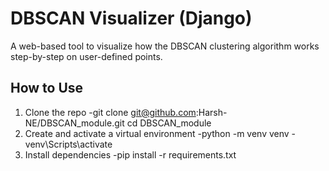 # DBSCAN Visualizer (Django)

A web-based tool to visualize how the DBSCAN clustering algorithm works step-by-step on user-defined points.

## How to Use

1. Clone the repo
-git clone git@github.com:Harsh-NE/DBSCAN_module.git
cd DBSCAN_module
2. Create and activate a virtual environment
-python -m venv venv
-venv\Scripts\activate
3. Install dependencies
-pip install -r requirements.txt
